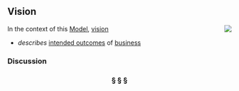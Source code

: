 ## Vision

<img src="https://rawgithub.com/nikboyd/Syntopica/master/sample-domain/vision.svg" align="right"/>

In the context of this [Model](model.md), [vision](https://github.com/nikboyd/Syntopica/blob/master/sample-domain/vision.md)

* <i>describes</i> [intended outcomes](https://github.com/nikboyd/Syntopica/blob/master/sample-domain/intended.outcome.md) of [business](https://github.com/nikboyd/Syntopica/blob/master/sample-domain/business.md)

### Discussion



<h3 align="center"><b>&sect; &sect; &sect;</b></h3>
